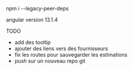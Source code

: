 npm i --legacy-peer-deps

angular version 13.1.4

TODO

- add des tooltip
- ajouter des liens vers des fournisseurs
- fix les routes pour sauvegarder les estimations
- push sur un nouveau repo git
